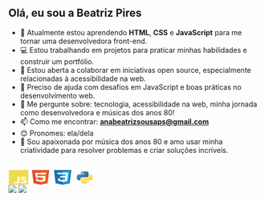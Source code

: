 ## Olá, eu sou a Beatriz Pires

- 🌱 Atualmente estou aprendendo **HTML**, **CSS** e **JavaScript** para me tornar uma desenvolvedora front-end.  
- 💻 Estou trabalhando em projetos para praticar minhas habilidades e construir um portfólio.  
- 🤝 Estou aberta a colaborar em iniciativas open source, especialmente relacionadas à acessibilidade na web.  
- 🤔 Preciso de ajuda com desafios em JavaScript e boas práticas no desenvolvimento web.  
- 💬 Me pergunte sobre: tecnologia, acessibilidade na web, minha jornada como desenvolvedora e músicas dos anos 80!  
- 📫 Como me encontrar: **anabeatrizsousaps@gmail.com**  
- 😊 Pronomes: ela/dela  
- 🎨 Sou apaixonada por música dos anos 80 e amo usar minha criatividade para resolver problemas e criar soluções incríveis.  


<div style="display: inline_block"><br>
  <img align="center" alt="Bea-Js" height="30" width="40" src="https://raw.githubusercontent.com/devicons/devicon/master/icons/javascript/javascript-plain.svg">
  <img align="center" alt="Bea-HTML" height="30" width="40" src="https://raw.githubusercontent.com/devicons/devicon/master/icons/html5/html5-original.svg">
  <img align="center" alt="Bea-CSS" height="30" width="40" src="https://raw.githubusercontent.com/devicons/devicon/master/icons/css3/css3-original.svg">
  <img align="center" alt="Bea-Python" height="30" width="40" src="https://raw.githubusercontent.com/devicons/devicon/master/icons/python/python-original.svg">
</div>

<div>
  <a href = "mailto:anabetrizsousaps@gmail.com"><img src="https://img.shields.io/badge/-Gmail-%23333?style=for-the-badge&logo=gmail&logoColor=white" target="_blank"></a>
  <a href="[https://www.linkedin.com/in/rafaella-ballerini-45875016a](https://www.linkedin.com/in/beatriz-pires-1827b829a/)" target="_blank"><img src="https://img.shields.io/badge/-LinkedIn-%230077B5?style=for-the-badge&logo=linkedin&logoColor=white" target="_blank"></a> 
</div>
